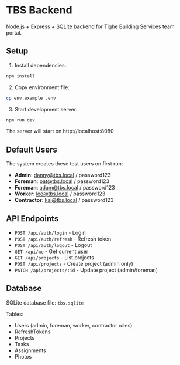 # TBS Backend

Node.js + Express + SQLite backend for Tighe Building Services team portal.

## Setup

1. Install dependencies:
```bash
npm install
```

2. Copy environment file:
```bash
cp env.example .env
```

3. Start development server:
```bash
npm run dev
```

The server will start on http://localhost:8080

## Default Users

The system creates these test users on first run:

- **Admin**: danny@tbs.local / password123
- **Foreman**: pat@tbs.local / password123  
- **Foreman**: adam@tbs.local / password123
- **Worker**: lee@tbs.local / password123
- **Contractor**: kai@tbs.local / password123

## API Endpoints

- `POST /api/auth/login` - Login
- `POST /api/auth/refresh` - Refresh token
- `POST /api/auth/logout` - Logout
- `GET /api/me` - Get current user
- `GET /api/projects` - List projects
- `POST /api/projects` - Create project (admin only)
- `PATCH /api/projects/:id` - Update project (admin/foreman)

## Database

SQLite database file: `tbs.sqlite`

Tables:
- Users (admin, foreman, worker, contractor roles)
- RefreshTokens
- Projects
- Tasks
- Assignments
- Photos





